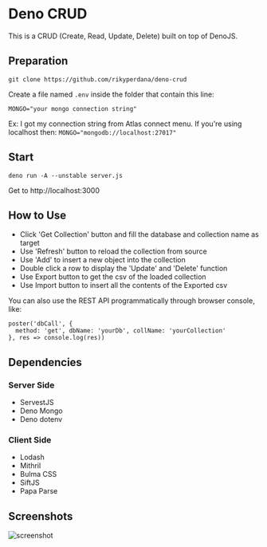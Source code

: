 # Deno CRUD
This is a CRUD (Create, Read, Update, Delete) built on top of DenoJS.

## Preparation
`git clone https://github.com/rikyperdana/deno-crud`

Create a file named `.env` inside the folder that contain this line:

`MONGO="your mongo connection string"`

Ex: I got my connection string from Atlas connect menu.
If you're using localhost then:
`MONGO="mongodb://localhost:27017"`

## Start
`deno run -A --unstable server.js`

Get to http://localhost:3000

## How to Use
- Click 'Get Collection' button and fill the database and collection name as target
- Use 'Refresh' button to reload the collection from source
- Use 'Add' to insert a new object into the collection
- Double click a row to display the 'Update' and 'Delete' function
- Use Export button to get the csv of the loaded collection
- Use Import button to insert all the contents of the Exported csv

You can also use the REST API programmatically through browser console, like:
```
poster('dbCall', {
  method: 'get', dbName: 'yourDb', collName: 'yourCollection'
}, res => console.log(res))
```

## Dependencies
### Server Side
- ServestJS
- Deno Mongo
- Deno dotenv
### Client Side
- Lodash
- Mithril
- Bulma CSS
- SiftJS
- Papa Parse

## Screenshots
![screenshot](https://user-images.githubusercontent.com/11875540/83006693-d0d01080-a03c-11ea-9f84-441a94d3e01c.png)

